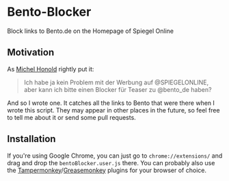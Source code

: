 # Bento-Blocker
Block links to Bento.de on the Homepage of Spiegel Online

## Motivation

As [Michel Honold](https://twitter.com/michelhonold) rightly put it:
> Ich habe ja kein Problem mit der Werbung auf @SPIEGELONLINE, aber kann ich bitte einen Blocker für Teaser zu @bento_de haben?

And so I wrote one. It catches all the links to Bento that were there when I wrote this script. They may appear in other places in the future, so feel free to tell me about it or send some pull requests.

## Installation

If you're using Google Chrome, you can just go to `chrome://extensions/` and drag and drop the `bentoBlocker.user.js` there. You can probably also use the [Tampermonkey](https://chrome.google.com/webstore/detail/tampermonkey/dhdgffkkebhmkfjojejmpbldmpobfkfo?hl=de)/[Greasemonkey](https://addons.mozilla.org/de/firefox/addon/greasemonkey/) plugins for your browser of choice.
